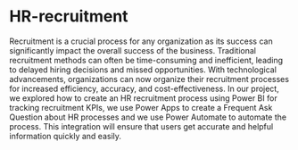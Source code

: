 # HR-recruitment
Recruitment is a crucial process for any organization as its success can significantly impact the overall success of the business. Traditional recruitment methods can often be time-consuming and inefficient, leading to delayed hiring decisions and missed opportunities.
With technological advancements, organizations can now organize their recruitment processes for increased efficiency, accuracy, and cost-effectiveness. 
In our project, we explored how to create an HR recruitment process using Power BI for tracking recruitment KPIs, we use Power Apps to create a Frequent Ask Question about HR processes and we use Power Automate to automate the process. This integration will ensure that users get accurate and helpful information quickly and easily. 
